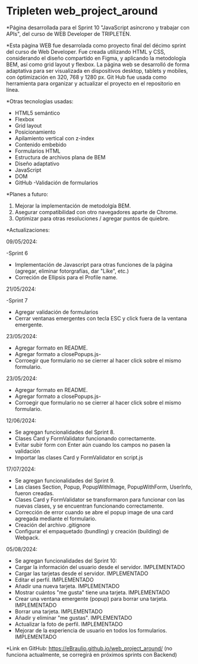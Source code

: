 # Tripleten web_project_around

\*Página desarrollada para el Sprint 10 "JavaScript asíncrono y trabajar con APIs", del curso de WEB Developer de TRIPLETEN.

\*Esta pàgina WEB fue desarrolada como proyecto final del décimo sprint del curso de Web Developer.
Fue creada utilizando HTML y CSS, considerando el diseño compartido en Figma, y aplicando la metodología BEM, así como grid layout y flexbox.
La página web se desarrolló de forma adaptativa para ser visualizada en dispositivos desktop, tablets y mobiles, con óptimización en 320, 768 y 1280 px.
Git Hub fue usada como herramienta para organizar y actualizar el proyecto en el repositorio en línea.

\*Otras tecnologìas usadas:

- HTML5 semántico
- Flexbox
- Grid layout
- Posicionamiento
- Apilamiento vertical con z-index
- Contenido embebido
- Formularios HTML
- Estructura de archivos plana de BEM
- Diseño adaptativo
- JavaScript
- DOM
- GitHub
  -Validación de formularios


\*Planes a futuro:

1. Mejorar la implementación de metodolgía BEM.
2. Asegurar compatibilidad con otro navegadores aparte de Chrome.
3. Optimizar para otras resoluciones / agregar puntos de quiebre.

\*Actualizaciones:

09/05/2024:

-Sprint 6

- Implementación de Javascript para otras funciones de la página (agregar, eliminar fotorgrafías, dar "Like", etc.)
- Correción de Ellipsis para el Profile name.

21/05/2024:

-Sprint 7

- Agregar validación de formularios
- Cerrar ventanas emergentes con tecla ESC y click fuera de la ventana emergente.

23/05/2024:

- Agregar formato en README.
- Agregar formato a closePopups.js-
- Corroegir que formulario no se cierrer al hacer click sobre el mismo formulario.

23/05/2024:

- Agregar formato en README.
- Agregar formato a closePopups.js-
- Corroegir que formulario no se cierrer al hacer click sobre el mismo formulario.

12/06/2024:

- Se agregan funcionalidades del Sprint 8.
- Clases Card y FormValidator funcionando correctamente.
- Evitar subir form con Enter aún cuando los campos no pasen la validación
- Importar las clases Card y FormValidator en script.js

17/07/2024:

- Se agregan funcionalidades del Sprint 9.
- Las clases Section, Popup, PopupWithImage, PopupWithForm, UserInfo, fueron creadas.
- Clases Card y FormValidator se transformaron para funcionar con las nuevas clases, y se encuentran funcionando correctamente.
- Corrección de error cuando se abre el popup image de una card agregada mediante el formulario.
- Creación del archivo .gitignore
- Configurar el empaquetado (bundling) y creación (building) de Webpack.

05/08/2024:

- Se agregan funcionalidades del Sprint 10:
- Cargar la información del usuario desde el servidor. IMPLEMENTADO
- Cargar las tarjetas desde el servidor. IMPLEMENTADO
- Editar el perfil. IMPLEMENTADO
- Añadir una nueva tarjeta. IMPLEMENTADO
- Mostrar cuántos "me gusta" tiene una tarjeta. IMPLEMENTADO
- Crear una ventana emergente (popup) para borrar una tarjeta. IMPLEMENTADO
- Borrar una tarjeta. IMPLEMENTADO
- Añadir y eliminar "me gustas". IMPLEMENTADO
- Actualizar la foto de perfil. IMPLEMENTADO
- Mejorar de la experiencia de usuario en todos los formularios. IMPLEMENTADO

\*Link en GitHub:
https://eBraulio.github.io/web_project_around/ (no funciona actualmente, se corregirá en próximos sprints con Backend)
